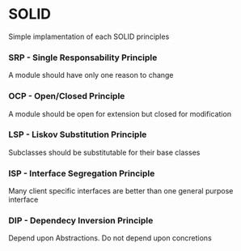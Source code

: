 # SOLID
Simple implamentation of each SOLID principles

### SRP - Single Responsability Principle
A module should have only one reason to change

### OCP - Open/Closed Principle
A module should be open for extension but closed for modification

### LSP - Liskov Substitution Principle
Subclasses should be substitutable for their base classes

### ISP - Interface Segregation Principle
Many client specific interfaces are better than one general purpose interface

### DIP - Dependecy Inversion Principle
Depend upon Abstractions. Do not depend upon concretions
